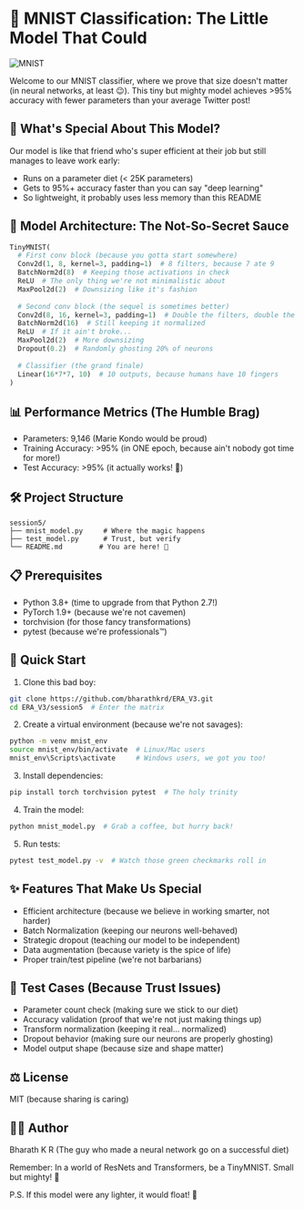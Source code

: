 # 🎯 MNIST Classification: The Little Model That Could

![MNIST](https://img.shields.io/github/actions/workflow/status/bharathkrd/ERA_V3/model_tests.yml?style=for-the-badge&logo=pytorch&logoColor=FF00FF&labelColor=000000&color=00FFFF&label=🤖%20NEURAL%20MAGIC)

Welcome to our MNIST classifier, where we prove that size doesn't matter (in neural networks, at least 😉). This tiny but mighty model achieves >95% accuracy with fewer parameters than your average Twitter post!

## 🌟 What's Special About This Model?

Our model is like that friend who's super efficient at their job but still manages to leave work early:
- Runs on a parameter diet (< 25K parameters)
- Gets to 95%+ accuracy faster than you can say "deep learning"
- So lightweight, it probably uses less memory than this README

## 🤖 Model Architecture: The Not-So-Secret Sauce

```python
TinyMNIST(
  # First conv block (because you gotta start somewhere)
  Conv2d(1, 8, kernel=3, padding=1)  # 8 filters, because 7 ate 9
  BatchNorm2d(8)  # Keeping those activations in check
  ReLU  # The only thing we're not minimalistic about
  MaxPool2d(2)  # Downsizing like it's fashion
  
  # Second conv block (the sequel is sometimes better)
  Conv2d(8, 16, kernel=3, padding=1)  # Double the filters, double the fun
  BatchNorm2d(16)  # Still keeping it normalized
  ReLU  # If it ain't broke...
  MaxPool2d(2)  # More downsizing
  Dropout(0.2)  # Randomly ghosting 20% of neurons
  
  # Classifier (the grand finale)
  Linear(16*7*7, 10)  # 10 outputs, because humans have 10 fingers
)
```

## 📊 Performance Metrics (The Humble Brag)
- Parameters: 9,146 (Marie Kondo would be proud)
- Training Accuracy: >95% (in ONE epoch, because ain't nobody got time for more!)
- Test Accuracy: >95% (it actually works! 🎉)

## 🛠️ Project Structure
```
session5/
├── mnist_model.py     # Where the magic happens
├── test_model.py      # Trust, but verify
└── README.md         # You are here! 👋
```

## 📋 Prerequisites
- Python 3.8+ (time to upgrade from that Python 2.7!)
- PyTorch 1.9+ (because we're not cavemen)
- torchvision (for those fancy transformations)
- pytest (because we're professionals™)

## 🚀 Quick Start

1. Clone this bad boy:
```bash
git clone https://github.com/bharathkrd/ERA_V3.git
cd ERA_V3/session5  # Enter the matrix
```

2. Create a virtual environment (because we're not savages):
```bash
python -m venv mnist_env
source mnist_env/bin/activate  # Linux/Mac users
mnist_env\Scripts\activate     # Windows users, we got you too!
```

3. Install dependencies:
```bash
pip install torch torchvision pytest  # The holy trinity
```

4. Train the model:
```bash
python mnist_model.py  # Grab a coffee, but hurry back!
```

5. Run tests:
```bash
pytest test_model.py -v  # Watch those green checkmarks roll in
```

## ✨ Features That Make Us Special
- Efficient architecture (because we believe in working smarter, not harder)
- Batch Normalization (keeping our neurons well-behaved)
- Strategic dropout (teaching our model to be independent)
- Data augmentation (because variety is the spice of life)
- Proper train/test pipeline (we're not barbarians)

## 🧪 Test Cases (Because Trust Issues)
- Parameter count check (making sure we stick to our diet)
- Accuracy validation (proof that we're not just making things up)
- Transform normalization (keeping it real... normalized)
- Dropout behavior (making sure our neurons are properly ghosting)
- Model output shape (because size and shape matter)

## ⚖️ License
MIT (because sharing is caring)

## 👨‍💻 Author
Bharath K R (The guy who made a neural network go on a successful diet)

Remember: In a world of ResNets and Transformers, be a TinyMNIST. Small but mighty! 💪

P.S. If this model were any lighter, it would float! 🎈